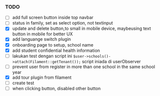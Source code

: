 ### TODO
- [ ] add full screen button inside top navbar
- [ ] status in family, set as select option, not  textinput
- [x] update and delete button,to small in mobile device, maybeusing text button in mobile for better UX
- [x] add languange switch plugin
- [x] onboarding page to setup, school name
- [x] add student confidential health information
- [ ] lakukan test dengan script ini ``` $user->schools()->attach(Filament::getTenant()); ``` script iniada di userObserver
- [ ] prevent user from register in more than one school in the same school year
- [x] add tour plugin from filament
- [ ] create test
- [ ] when clicking button, disabled other button